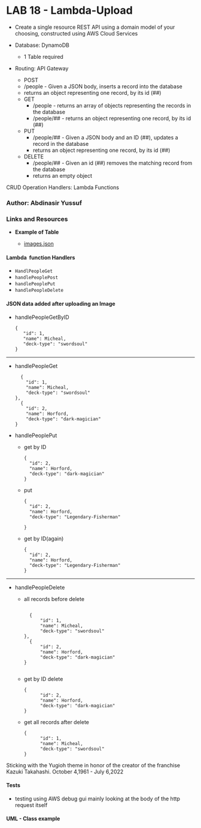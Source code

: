 LAB 18 - Lambda-Upload
========

- Create a single resource REST API using a domain model of your choosing, constructed using AWS Cloud Services

- Database: DynamoDB
  - 1 Table required
- Routing: API Gateway
  - POST
  - /people - Given a JSON body, inserts a record into the database
  - returns an object representing one record, by its id (##)
  - GET
    - /people - returns an array of objects representing the records in the database
    - /people/## - returns an object representing one record, by its id (##)
  - PUT
    - /people/## - Given a JSON body and an ID (##), updates a record in the database
    - returns an object representing one record, by its id (##)
  - DELETE
    - /people/## - Given an id (##) removes the matching record from the database
    - returns an empty object

CRUD Operation Handlers: Lambda Functions

### Author: Abdinasir Yussuf

### Links and Resources


- **Example of Table**

  - [images.json](https://ay-lab-17-images.s3.us-west-2.amazonaws.com/images.json)

#### Lambda  function Handlers

-   `HandlPeopleGet`
-   `handlePeoplePost`
-   `handlePeoplePut`
-   `handlePeopleDelete`

#### JSON data added after uploading an Image

- handlePeopleGetByID
        
   ```  
  {
      "id": 1,
      "name": Micheal,
      "deck-type": "swordsoul"
  }
   ```

<hr>      

- handlePeopleGet
        
  ```
    {
      "id": 1,
      "name": Micheal,
      "deck-type": "swordsoul"
  },
    {
      "id": 2,
      "name": Horford,
      "deck-type": "dark-magician"
  }
  ```
       
- handlePeoplePut
    - get by ID
      ``` 
      {
        "id": 2,
        "name": Horford,
        "deck-type": "dark-magician"
      }

      ```

    - put 
      ```
      {
        "id": 2,
        "name": Horford,
        "deck-type": "Legendary-Fisherman"

      }

      ``` 
    - get by ID(again)
      ```
      {
        "id": 2,
        "name": Horford,
        "deck-type": "Legendary-Fisherman"
      }
      ``` 

<hr>
     
- handlePeopleDelete

    - all records before delete
      ```
       
        {
            "id": 1,
            "name": Micheal,
            "deck-type": "swordsoul"
      },
        {
            "id": 2,
            "name": Horford,
            "deck-type": "dark-magician"
      }
        
      ``` 
    - get by ID delete
      ```
      {
            "id": 2,
            "name": Horford,
            "deck-type": "dark-magician"
      }
      ``` 
    - get all records after delete 
      ```
      {
            "id": 1,
            "name": Micheal,
            "deck-type": "swordsoul"
      }
      ``` 
        
        
  

Sticking with the Yugioh theme in honor of the creator of the franchise Kazuki Takahashi. October 4,1961 - July 6,2022
#### Tests

-   testing using AWS debug gui mainly looking at the body of the
  http request itself

#### UML - Class example